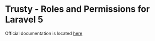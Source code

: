 Trusty - Roles and Permissions for Laravel 5
==============

Official documentation is located [here](http://sky.Trieu-labs.com/docs/2.0/trusty)